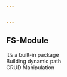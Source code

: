 ```yaml
---


---
```


<h2 id="fs-module">FS-Module</h2>
<p>it’s a built-in package<br>
Building dynamic path<br>
CRUD Manipulation</p>

